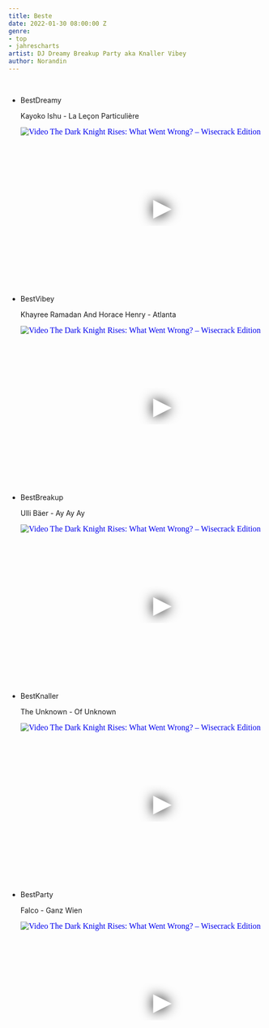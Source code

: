 ```yaml
---
title: Beste
date: 2022-01-30 08:00:00 Z
genre:
- top
- jahrescharts
artist: DJ Dreamy Breakup Party aka Knaller Vibey
author: Norandin
---
```


<br>

<ul class="video-list">
<li class="video-list">
<p class="list-title">BestDreamy</p>
<p class="list-subtitle">Kayoko Ishu - La Leçon Particulière</p>

<div class="video-container">
    <iframe
      width="560"
      height="315"
      src="https://www.youtube.com/embed/IbBnyNWir7o"
      srcdoc="<style>*{padding:0;margin:0;overflow:hidden}html,body{height:100%}img,span{position:absolute;width:100%;top:0;bottom:0;margin:auto}span{height:1.5em;text-align:center;font:48px/1.5 sans-serif;color:white;text-shadow:0 0 0.5em black}</style><a 
             href=https://www.youtube.com/embed/IbBnyNWir7o?autoplay=1><img src=https://img.youtube.com/vi/IbBnyNWir7o/hqdefault.jpg alt='Video The Dark Knight Rises: What Went Wrong? – Wisecrack Edition'><span>▶</span></a>"
      frameborder="0"
      allow="accelerometer; autoplay; encrypted-media; gyroscope; picture-in-picture"
      allowfullscreen
  ></iframe>
</div>
</li>



<li class="video-list">
<p class="list-title">BestVibey</p>
<p class="list-subtitle">Khayree Ramadan And Horace Henry - Atlanta</p>

<div class="video-container">
    <iframe
      width="560"
      height="315"
      src="https://www.youtube.com/embed/H22F8IBprjU"
      srcdoc="<style>*{padding:0;margin:0;overflow:hidden}html,body{height:100%}img,span{position:absolute;width:100%;top:0;bottom:0;margin:auto}span{height:1.5em;text-align:center;font:48px/1.5 sans-serif;color:white;text-shadow:0 0 0.5em black}</style><a 
             href=https://www.youtube.com/embed/H22F8IBprjU?autoplay=1><img src=https://img.youtube.com/vi/H22F8IBprjU/hqdefault.jpg alt='Video The Dark Knight Rises: What Went Wrong? – Wisecrack Edition'><span>▶</span></a>"
      frameborder="0"
      allow="accelerometer; autoplay; encrypted-media; gyroscope; picture-in-picture"
      allowfullscreen
  ></iframe>
</div>
</li>


<li class="video-list">
<p class="list-title">BestBreakup</p>
<p class="list-subtitle">Ulli Bäer - Ay Ay Ay</p>

<div class="video-container">
    <iframe
      width="560"
      height="315"
      src="https://www.youtube.com/embed/Eo0hwL_4iN8"
      srcdoc="<style>*{padding:0;margin:0;overflow:hidden}html,body{height:100%}img,span{position:absolute;width:100%;top:0;bottom:0;margin:auto}span{height:1.5em;text-align:center;font:48px/1.5 sans-serif;color:white;text-shadow:0 0 0.5em black}</style><a 
             href=https://www.youtube.com/embed/Eo0hwL_4iN8?autoplay=1><img src=https://img.youtube.com/vi/Eo0hwL_4iN8/hqdefault.jpg alt='Video The Dark Knight Rises: What Went Wrong? – Wisecrack Edition'><span>▶</span></a>"
      frameborder="0"
      allow="accelerometer; autoplay; encrypted-media; gyroscope; picture-in-picture"
      allowfullscreen
  ></iframe>
</div>
</li>


<li class="video-list">
<p class="list-title">BestKnaller</p>
<p class="list-subtitle">The Unknown - Of Unknown</p>

<div class="video-container">
    <iframe
      width="560"
      height="315"
      src="https://www.youtube.com/embed/z583EVTiIIc"
      srcdoc="<style>*{padding:0;margin:0;overflow:hidden}html,body{height:100%}img,span{position:absolute;width:100%;top:0;bottom:0;margin:auto}span{height:1.5em;text-align:center;font:48px/1.5 sans-serif;color:white;text-shadow:0 0 0.5em black}</style><a 
             href=https://www.youtube.com/embed/z583EVTiIIc?autoplay=1><img src=https://img.youtube.com/vi/z583EVTiIIc/hqdefault.jpg alt='Video The Dark Knight Rises: What Went Wrong? – Wisecrack Edition'><span>▶</span></a>"
      frameborder="0"
      allow="accelerometer; autoplay; encrypted-media; gyroscope; picture-in-picture"
      allowfullscreen
  ></iframe>
</div>
</li>


<li class="video-list">
<p class="list-title">BestParty</p>
<p class="list-subtitle">Falco - Ganz Wien</p>

<div class="video-container">
    <iframe
      width="560"
      height="315"
      src="https://www.youtube.com/embed/BgSKP3tmezo"
      srcdoc="<style>*{padding:0;margin:0;overflow:hidden}html,body{height:100%}img,span{position:absolute;width:100%;top:0;bottom:0;margin:auto}span{height:1.5em;text-align:center;font:48px/1.5 sans-serif;color:white;text-shadow:0 0 0.5em black}</style><a 
             href=https://www.youtube.com/embed/BgSKP3tmezo?autoplay=1><img src=https://img.youtube.com/vi/BgSKP3tmezo/hqdefault.jpg alt='Video The Dark Knight Rises: What Went Wrong? – Wisecrack Edition'><span>▶</span></a>"
      frameborder="0"
      allow="accelerometer; autoplay; encrypted-media; gyroscope; picture-in-picture"
      allowfullscreen
  ></iframe>
</div>
</li>



</ul>
<br>